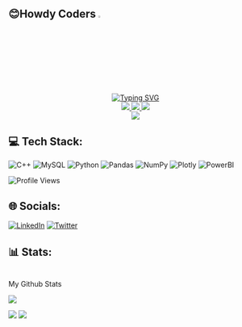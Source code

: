 ## 😊Howdy Coders <img src="https://media.giphy.com/media/hvRJCLFzcasrR4ia7z/giphy.gif" width="3.5%">
<p align="center">
<a href="https://github.com/NikitaLodha25">
    <img src="https://readme-typing-svg.demolab.com?font=Georgia&size=18&duration=2000&pause=100&multiline=true&width=500&height=80&lines=Nikita+Lodha;Undergrad+%7C+4th Year+Student+%7C+Computer Science Engineering;" alt="Typing SVG" />
</a>
<br/>

 
<a href="https://www.linkedin.com/in/nikita-lodha-0349a720a/">
    <img src="https://img.shields.io/badge/-Linkedin-blue?style=flat-square&logo=linkedin">
</a>
<a href="https://medium.com/@nikitalodha25/career-aspirations-of-gen-z-8b36143fc308">
    <img src="https://img.shields.io/badge/-Medium-black?style=flat-square&logo=medium">
</a>
<a href="mailto:nikitalodha25@gmail.com">
    <img src="https://img.shields.io/badge/-Email-red?style=flat-square&logo=gmail&logoColor=white">
</a>
<br/> 

<a href="https://github.com/NikitaLodha25">
    <img src="https://github-stats-alpha.vercel.app/api?username=NikitaLodha25&cc=22272e&tc=37BCF6&ic=fff&bc=0000">
</a>

</p>

## 💻 Tech Stack:
![C++](https://img.shields.io/badge/c++-%2300599C.svg?style=for-the-badge&logo=c%2B%2B&logoColor=white) ![MySQL](https://img.shields.io/badge/mysql-%2300f.svg?style=for-the-badge&logo=mysql&logoColor=white) ![Python](https://img.shields.io/badge/python-3670A0?style=for-the-badge&logo=python&logoColor=ffdd54) ![Pandas](https://img.shields.io/badge/pandas-%23150458.svg?style=for-the-badge&logo=pandas&logoColor=white) ![NumPy](https://img.shields.io/badge/numpy-%23013243.svg?style=for-the-badge&logo=numpy&logoColor=white) ![Plotly](https://img.shields.io/badge/Plotly-%233F4F75.svg?style=for-the-badge&logo=plotly&logoColor=white) ![PowerBI](https://img.shields.io/badge/powerbi-%2300f.svg?style=for-the-badge&logo=powerbi&logoColor=white)

![Profile Views](https://hits.seeyoufarm.com/api/count/incr/badge.svg?url=https://github.com/NikitaLodha25/&title=Profile%20Views)

## 🌐 Socials:
[![LinkedIn](https://img.shields.io/badge/LinkedIn-%230077B5.svg?logo=linkedin&logoColor=white)](https://linkedin.com/in/nikita-lodha-0349a720a/) [![Twitter](https://img.shields.io/badge/Twitter-%231DA1F2.svg?logo=Twitter&logoColor=white)](https://twitter.com/imm_Nikita) 


## 📊 Stats:
<br>
My Github Stats

![](http://github-profile-summary-cards.vercel.app/api/cards/profile-details?username=NikitaLodha25&theme=dracula) 

![](http://github-profile-summary-cards.vercel.app/api/cards/repos-per-language?username=NikitaLodha25&theme=dracula) 
![](http://github-profile-summary-cards.vercel.app/api/cards/most-commit-language?username=NikitaLodha25&theme=dracula)

